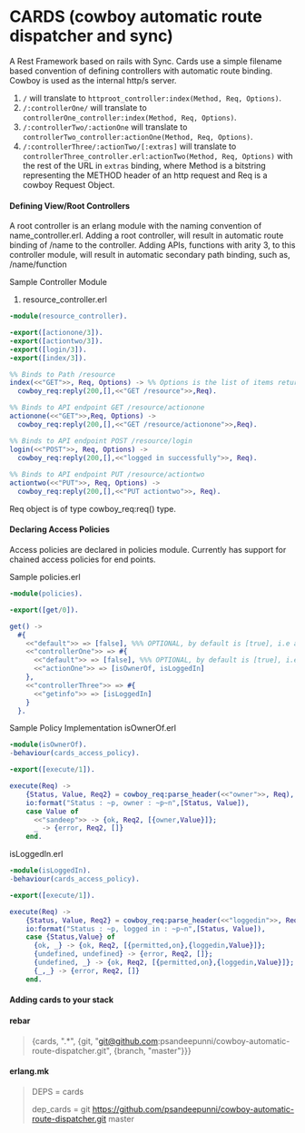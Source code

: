 CARDS (cowboy automatic route dispatcher and sync)
=================================

A  Rest Framework based on rails with Sync. Cards use a simple filename based convention of defining controllers with automatic route binding. Cowboy is used as the internal http/s server.

1. ```/``` will translate to ```httproot_controller:index(Method, Req, Options)```. 
2. ```/:controllerOne/``` will translate to ```controllerOne_controller:index(Method, Req, Options)```.
3. ```/:controllerTwo/:actionOne``` will translate to ```controllerTwo_controller:actionOne(Method, Req, Options)```.
4. ```/:controllerThree/:actionTwo/[:extras]``` will translate to ```controllerThree_controller.erl:actionTwo(Method, Req, Options)``` with the rest of the URL in ```extras``` binding,
where Method is a bitstring representing the METHOD header of an http request and Req is a cowboy Request Object.

#### Defining View/Root Controllers

A root controller is an erlang module with the naming convention of name_controller.erl. Adding a root controller, will result in automatic route binding of /name to the controller. Adding APIs, functions with arity 3, to this controller module, will result in automatic secondary path binding, such as, /name/function

Sample Controller Module

1. resource_controller.erl

```erlang
-module(resource_controller).

-export([actionone/3]).
-export([actiontwo/3]).
-export([login/3]).
-export([index/3]).

%% Binds to Path /resource
index(<<"GET">>, Req, Options) -> %% Options is the list of items returned after evaluation of access policy for the API
  cowboy_req:reply(200,[],<<"GET /resource">>,Req).

%% Binds to API endpoint GET /resource/actionone
actionone(<<"GET">>,Req, Options) -> 
  cowboy_req:reply(200,[],<<"GET /resource/actionone">>,Req).

%% Binds to API endpoint POST /resource/login
login(<<"POST">>, Req, Options) -> 
  cowboy_req:reply(200,[],<<"logged in successfully">>, Req).
  
%% Binds to API endpoint PUT /resource/actiontwo
actiontwo(<<"PUT">>, Req, Options) ->
  cowboy_req:reply(200,[],<<"PUT actiontwo">>, Req).
```
Req object is of type cowboy_req:req() type.

#### Declaring Access Policies

Access policies are declared in policies module. 
Currently has support for chained access policies for end points.

Sample policies.erl 

```erlang
-module(policies).

-export([get/0]).

get() ->
  #{
    <<"default">> => [false], %%% OPTIONAL, by default is [true], i.e all APIs are public
    <<"controllerOne">> => #{
      <<"default">> => [false], %%% OPTIONAL, by default is [true], i.e all APIs actions with base path /controllerOne will be public
      <<"actionOne">> => [isOwnerOf, isLoggedIn]
    },
    <<"controllerThree">> => #{
      <<"getinfo">> => [isLoggedIn]
    }
  }.
```

Sample Policy Implementation isOwnerOf.erl

```erlang
-module(isOwnerOf).
-behaviour(cards_access_policy).

-export([execute/1]).

execute(Req) ->
    {Status, Value, Req2} = cowboy_req:parse_header(<<"owner">>, Req),
    io:format("Status : ~p, owner : ~p~n",[Status, Value]),
    case Value of
      <<"sandeep">> -> {ok, Req2, [{owner,Value}]};
      _ -> {error, Req2, []}
    end.
```

isLoggedIn.erl

```erlang
-module(isLoggedIn).
-behaviour(cards_access_policy).

-export([execute/1]).

execute(Req) ->
    {Status, Value, Req2} = cowboy_req:parse_header(<<"loggedin">>, Req),
    io:format("Status : ~p, logged in : ~p~n",[Status, Value]),
    case {Status,Value} of
      {ok, _} -> {ok, Req2, [{permitted,on},{loggedin,Value}]};
      {undefined, undefined} -> {error, Req2, []};
      {undefined, _} -> {ok, Req2, [{permitted,on},{loggedin,Value}]};
      {_,_} -> {error, Req2, []}
    end.
```

#### Adding cards to your stack

#### rebar
 > {cards, ".*", {git, "git@github.com:psandeepunni/cowboy-automatic-route-dispatcher.git", {branch, "master"}}}

#### erlang.mk
 > DEPS = cards
 >
 > dep_cards = git https://github.com/psandeepunni/cowboy-automatic-route-dispatcher.git master
